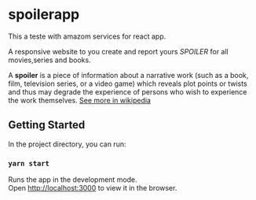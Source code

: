 # spoilerapp
This a teste with amazom services for react app.

A responsive website to you create and report yours *SPOILER* for all movies,series and books.

A **spoiler** is a piece of information about a narrative work (such as a book, film, television series, or a video game) which reveals plot points or twists and thus may degrade the experience of persons who wish to experience the work themselves. [See more in wikipedia](https://en.wikipedia.org/wiki/Wikipedia:Spoiler)

## Getting Started

In the project directory, you can run:

### `yarn start`

Runs the app in the development mode.<br />
Open [http://localhost:3000](http://localhost:3000) to view it in the browser.

